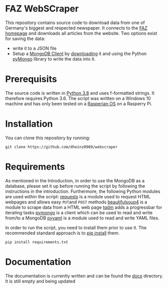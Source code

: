 # FAZ WebSCraper
This repository contains source code to download data from one of Germany's biggest and respected newspaper. It connects to the [FAZ homepage](https://www.faz.net/aktuell/) 
and downloads all articles from the website. Two options exist for saving the data:
 - write it to a JSON file
 - Setup a [MongoDB Client](https://www.mongodb.com/) by [downloading](https://www.mongodb.com/download-center) it and using the Python [pyMongo](https://api.mongodb.com/python/current/) library 
 to write the data into it. 

# Prerequisits
The source code is written in [Python 3.8](https://www.python.org/) and uses f-formatted strings. It therefore requires Python 3.6. 
The script was written on a Windows 10 machine and has only been tested on a [Rasperian OS](https://www.raspberrypi.org/downloads/raspbian/) on a Rasperry Pi.

# Installation
You can clone this repository by running:
	
	git clone https://github.com/dheinz0989/webscraper

# Requirements
As mentioned in the Introduction, in order to use the MongoDB as a database, please set it up before running the script by following the instructions in the introduction.
Furthermore, the following Python modules are used within the script:
[requests](https://pypi.org/project/requests/) is a module used to request HTML webpages and allows easy ```PUT```and ```POST``` methods
[beautifulsoup4](https://pypi.org/project/beautifulsoup4/) is a module to scrape data from a HTML web page
[tqdm](https://pypi.org/project/tqdm/) adds a progressbar for iterating tasks
[pymongo](https://pypi.org/project/pymongo/3.2/) is a client which can be used to read and write from/to a MongoDB
[pyyaml](https://pypi.org/project/pyaml/) is a module used to read and write YAML files.

In order to run the script, you need to install them prior to use it. The recommended standard approach is to [pip install](https://note.nkmk.me/en/python-pip-install-requirements/) them.

```
pip install requirements.txt
```
# Documentation
The documentation is currently written and can be found the [docs](https://github.com/dheinz0989/webscraper/blob/master/docs/build/html/WebScraper.html) directory. It is still empty and being updated
